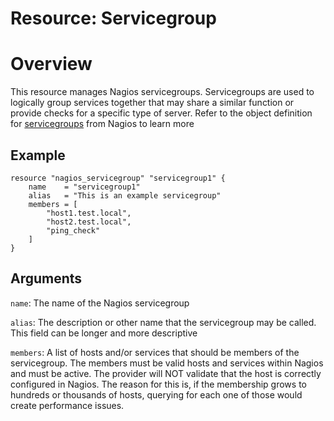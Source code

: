 # Resource: Servicegroup

# Overview

This resource manages Nagios servicegroups. Servicegroups are used to logically group services together that may share a
similar function or provide checks for a specific type of server. Refer to the object definition for [servicegroups](https://assets.nagios.com/downloads/nagioscore/docs/nagioscore/3/en/objectdefinitions.html#servicegroup) from Nagios to learn more

## Example

```hcl
resource "nagios_servicegroup" "servicegroup1" {
    name    = "servicegroup1"
    alias   = "This is an example servicegroup"
    members = [
        "host1.test.local",
        "host2.test.local",
        "ping_check"
    ]
}
```

## Arguments

`name`: The name of the Nagios servicegroup

`alias`: The description or other name that the servicegroup may be called. This field can be longer and more descriptive

`members`: A list of hosts and/or services that should be members of the servicegroup. The members must be valid hosts and services within Nagios and must be active. The provider will NOT validate that the host is correctly configured in Nagios. The reason for this is, if the membership grows to hundreds or thousands of hosts, querying for each one of those would create performance issues.
